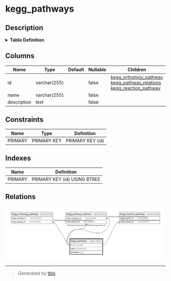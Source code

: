 # kegg_pathways

## Description

<details>
<summary><strong>Table Definition</strong></summary>

```sql
CREATE TABLE `kegg_pathways` (
  `id` varchar(255) NOT NULL,
  `name` varchar(255) NOT NULL,
  `description` text NOT NULL,
  PRIMARY KEY (`id`)
) ENGINE=InnoDB DEFAULT CHARSET=utf8mb4 COLLATE=utf8mb4_0900_ai_ci
```

</details>

## Columns

| Name | Type | Default | Nullable | Children | Parents | Comment |
| ---- | ---- | ------- | -------- | -------- | ------- | ------- |
| id | varchar(255) |  | false | [kegg_orthology_pathway](kegg_orthology_pathway.md) [kegg_pathway_relations](kegg_pathway_relations.md) [kegg_reaction_pathway](kegg_reaction_pathway.md) |  |  |
| name | varchar(255) |  | false |  |  |  |
| description | text |  | false |  |  |  |

## Constraints

| Name | Type | Definition |
| ---- | ---- | ---------- |
| PRIMARY | PRIMARY KEY | PRIMARY KEY (id) |

## Indexes

| Name | Definition |
| ---- | ---------- |
| PRIMARY | PRIMARY KEY (id) USING BTREE |

## Relations

![er](kegg_pathways.svg)

---

> Generated by [tbls](https://github.com/k1LoW/tbls)
